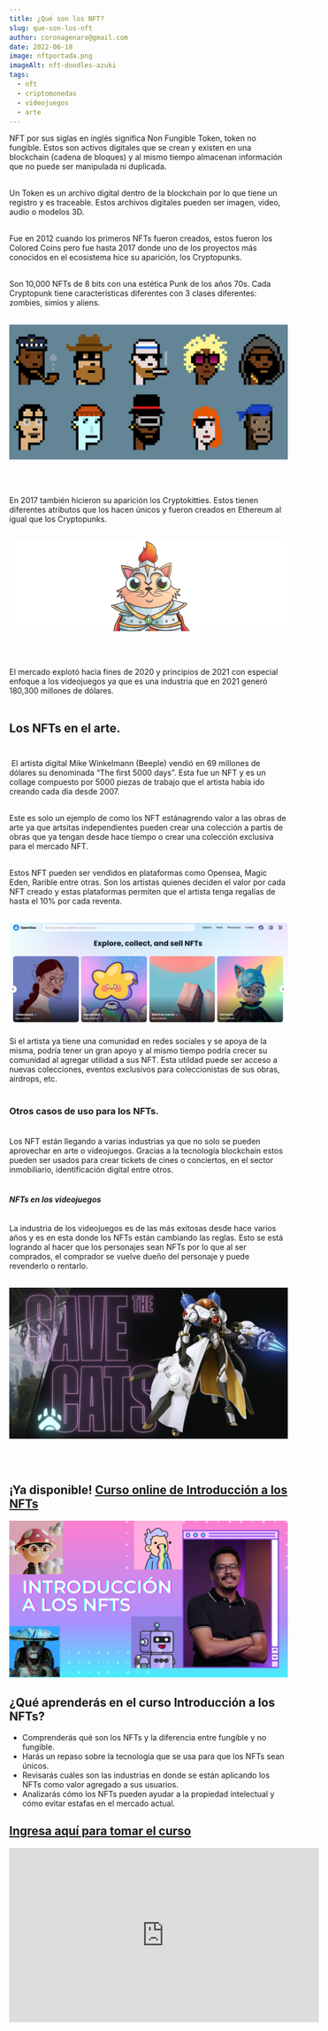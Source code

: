 ```yaml
---
title: ¿Qué son los NFT?
slug: que-son-los-nft
author: coronagenaro@gmail.com
date: 2022-06-18
image: nftportada.png
imageAlt: nft-doodles-azuki
tags:
  - nft
  - criptomonedas
  - videojuegos
  - arte
---
```

<!--StartFragment-->

NFT por sus siglas en inglés significa Non Fungible Token, token no fungible. Estos son activos digitales que se crean y existen en una blockchain (cadena de bloques) y al mismo tiempo almacenan información que no puede ser manipulada ni duplicada. <br/><br/>

Un Token es un archivo digital dentro de la blockchain por lo que tiene un registro y es traceable. Estos archivos digitales pueden ser imagen, video, audio o modelos 3D.<br/><br/>

Fue en 2012 cuando los primeros NFTs fueron creados, estos fueron los Colored Coins pero fue hasta 2017 donde uno de los proyectos más conocidos en el ecosistema hice su aparición, los Cryptopunks. <br/><br/>

Son 10,000 NFTs de 8 bits con una estética Punk de los años 70s. Cada Cryptopunk tiene características diferentes  con 3 clases diferentes: zombies, simios y aliens. <br/><br/>

![cryptopunks-nft-arte](cryptopunks.png "cryptopunks")

<br/><br/>

En 2017 también hicieron su aparición los Cryptokitties. Estos tienen diferentes atributos que los hacen únicos y fueron creados en Ethereum al igual que los Cryptopunks. <br/><br/>

![nft-arte-cryptokkities](fanciesfront.png "Cryptokitties")

<br/><br/>

El mercado explotó hacia fines de 2020 y principios de 2021 con especial enfoque a los videojuegos ya que es una industria que en 2021 generó 180,300 millones de dólares. <br/><br/>

## Los NFTs en el arte.<br/><br/>

 El artista digital Mike Winkelmann (Beeple) vendió en 69 millones de dólares su denominada “The first 5000 days”. Esta fue un NFT y es un collage compuesto por 5000 piezas de trabajo que el artista había ido creando cada día desde 2007. <br/><br/>

Este es solo un ejemplo de como los NFT estánagrendo valor a las obras de arte ya que artsitas independientes pueden crear una colección a partis de obras que ya tengan desde hace tiempo o crear una colección exclusiva para el mercado NFT. <br/><br/>

Estos NFT pueden ser vendidos en plataformas como Opensea, Magic Eden, Rarible entre otras. Son los artistas quienes deciden el valor por cada NFT creado y estas plataformas permiten que el artista tenga regalías de hasta el 10% por cada reventa. <br/><br/>

![](opensea.png)

Si el artista ya tiene una comunidad en redes sociales y se apoya de la misma, podría tener un gran apoyo y al mismo tiempo podría crecer su comunidad al agregar utilidad a sus NFT. Esta utildad puede ser acceso a nuevas colecciones, eventos exclusivos para coleccionistas de sus obras, airdrops, etc. <br/><br/>

### O﻿tros casos de uso para los NFTs.<br/><br/>

Los NFT están llegando a varias industrias ya que no solo se pueden aprovechar en arte o videojuegos. Gracias a la tecnología blockchain estos pueden ser usados para crear tickets de cines o conciertos, en el sector inmobiliario, identificación digital entre otros.<br/><br/>

#### ***N﻿FTs en los videojuegos***<br/><br/>

L﻿a industria de los videojuegos es de las más exitosas desde hace varios años y es en esta donde los NFTs están cambiando las reglas. Esto se está logrando al hacer que los personajes sean NFTs por lo que al ser comprados, el comprador se vuelve dueño del personaje y puede revenderlo o rentarlo.<br/><br/>

![nft-game](nyanheros.png "Nyan Heros")

<br/><br/>

## ¡Y﻿a disponible! [**Curso online de Introducción a los NFTs**<br/>](https://www.crehana.com/cursos-online-data/introduccion-a-los-nfts-1/?source_page=Catalog&__country_code=mx)

![nft-curso-crehana](blogperfilcurso.png "Introducción a los NFTs")

## ¿Qué aprenderás en el curso Introducción a los NFTs?

* Comprenderás qué son los NFTs y la diferencia entre fungible y no fungible.
* Harás un repaso sobre la tecnología que se usa para que los NFTs sean únicos.
* Revisarás cuáles son las industrias en donde se están aplicando los NFTs como valor agregado a sus usuarios.
* Analizarás cómo los NFTs pueden ayudar a la propiedad intelectual y cómo evitar estafas en el mercado actual.

## [I﻿ngresa aquí para tomar el curso](https://www.crehana.com/cursos-online-data/introduccion-a-los-nfts-1/?source_page=Catalog&__country_code=mx)

[](https://www.crehana.com/cursos-online-data/introduccion-a-los-nfts-1/?source_page=Catalog&__country_code=mx)

<iframe width="560" height="315" src="https://www.youtube.com/embed/lJIrF4YjHfQ" title="YouTube video player" frameborder="0" allow="accelerometer; autoplay; clipboard-write; encrypted-media; gyroscope; picture-in-picture" allowfullscreen></iframe>

<!--EndFragment-->